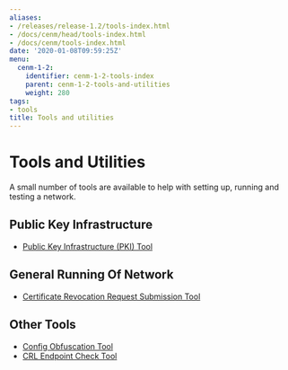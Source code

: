 ```yaml
---
aliases:
- /releases/release-1.2/tools-index.html
- /docs/cenm/head/tools-index.html
- /docs/cenm/tools-index.html
date: '2020-01-08T09:59:25Z'
menu:
  cenm-1-2:
    identifier: cenm-1-2-tools-index
    parent: cenm-1-2-tools-and-utilities
    weight: 280
tags:
- tools
title: Tools and utilities
---
```



# Tools and Utilities

A small number of tools are available to help with setting up, running and testing a network.


## Public Key Infrastructure



* [Public Key Infrastructure (PKI) Tool](pki-tool.md)




## General Running Of Network



* [Certificate Revocation Request Submission Tool](tool-crr-submission.md)




## Other Tools



* [Config Obfuscation Tool](config-obfuscation-tool.md)
* [CRL Endpoint Check Tool](crl-endpoint-check-tool.md)
